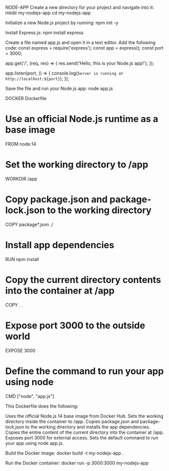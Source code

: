 NODE-APP
Create a new directory for your project and navigate into it:
mkdir my-nodejs-app
cd my-nodejs-app

Initialize a new Node.js project by running:
npm init -y

Install Express.js:
npm install express

Create a file named app.js and open it in a text editor. Add the following code:
const express = require('express');
const app = express();
const port = 3000;

app.get('/', (req, res) => {
  res.send('Hello, this is your Node.js app!');
});

app.listen(port, () => {
  console.log(`Server is running at http://localhost:${port}`);
});

Save the file and run your Node.js app:
node app.js

DOCKER
Dockerfile
# Use an official Node.js runtime as a base image
FROM node:14

# Set the working directory to /app
WORKDIR /app

# Copy package.json and package-lock.json to the working directory
COPY package*.json ./

# Install app dependencies
RUN npm install

# Copy the current directory contents into the container at /app
COPY . .

# Expose port 3000 to the outside world
EXPOSE 3000

# Define the command to run your app using node
CMD ["node", "app.js"]

This Dockerfile does the following:

Uses the official Node.js 14 base image from Docker Hub.
Sets the working directory inside the container to /app.
Copies package.json and package-lock.json to the working directory and installs the app dependencies.
Copies the entire content of the current directory into the container at /app.
Exposes port 3000 for external access.
Sets the default command to run your app using node app.js.

Build the Docker image:
docker build -t my-nodejs-app .

Run the Docker container:
docker run -p 3000:3000 my-nodejs-app
